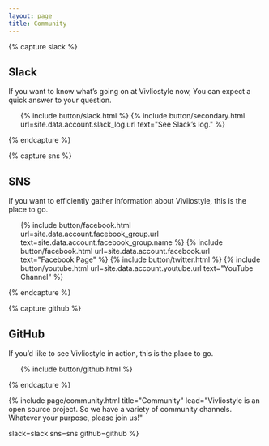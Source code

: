 ```yaml
---
layout: page
title: Community
---
```



{% capture slack %}
## Slack

If you want to know what’s going on at Vivliostyle now, You can expect a quick answer to your question.

<ol class="list--medium">
  {% include button/slack.html %}
  {% include button/secondary.html url=site.data.account.slack_log.url text="See Slack’s log." %}
</ol>
{% endcapture %}


{% capture sns %}
## SNS

If you want to efficiently gather information about Vivliostyle, this is the place to go.

<ol class="list--medium">
  {% include button/facebook.html url=site.data.account.facebook_group.url text=site.data.account.facebook_group.name %}
  {% include button/facebook.html url=site.data.account.facebook.url text="Facebook Page" %}
  {% include button/twitter.html %}
  {% include button/youtube.html url=site.data.account.youtube.url text="YouTube Channel" %}
</ol>
{% endcapture %}


{% capture github %}
## GitHub

If you’d like to see Vivliostyle in action, this is the place to go.

<ol class="list--medium">
  {% include button/github.html %}
</ol>
{% endcapture %}


{% include page/community.html
  title="Community"
  lead="Vivliostyle is an open source project. So we have a variety of community channels. Whatever your purpose, please join us!"

  slack=slack
  sns=sns
  github=github
%}
